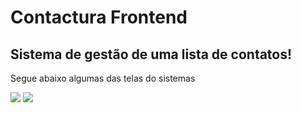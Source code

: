# Contactura Frontend


## Sistema de gestão de uma lista de contatos!

Segue abaixo algumas das telas do sistemas

<img src="https://github.com/alfdaniel/Frontend_Contactura/blob/17a68f379e6a0f78d17cc2b147c8aa97976fd14c/tela%20usu%C3%A1rios2.jpg">

<img src="https://github.com/alfdaniel/Frontend_Contactura/blob/17a68f379e6a0f78d17cc2b147c8aa97976fd14c/tela%20usu%C3%A1rios.jpg">

